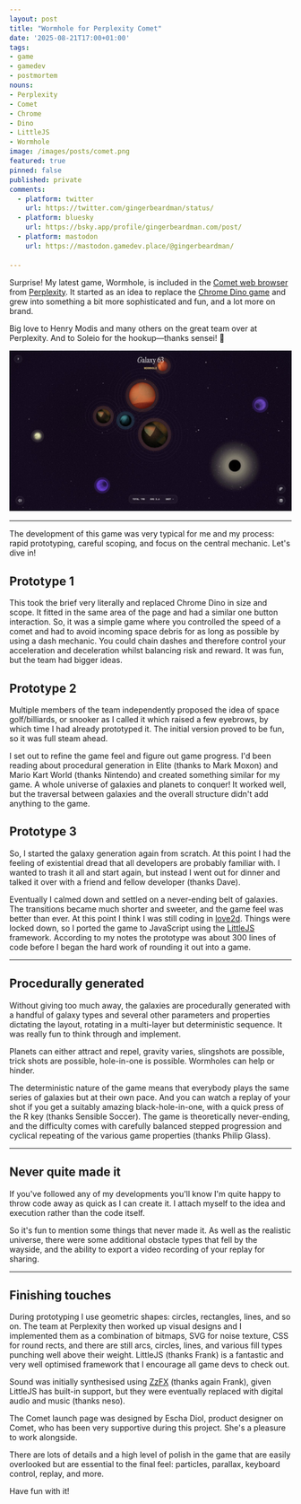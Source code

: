 ```yaml
---
layout: post
title: "Wormhole for Perplexity Comet"
date: '2025-08-21T17:00+01:00'
tags:
- game
- gamedev
- postmortem
nouns:
- Perplexity
- Comet
- Chrome
- Dino
- LittleJS
- Wormhole
image: /images/posts/comet.png
featured: true
pinned: false
published: private
comments:
  - platform: twitter
    url: https://twitter.com/gingerbeardman/status/
  - platform: bluesky
    url: https://bsky.app/profile/gingerbeardman.com/post/
  - platform: mastodon
    url: https://mastodon.gamedev.place/@gingerbeardman/

---
```


Surprise! My latest game, Wormhole, is included in the [Comet web browser](https://www.perplexity.ai/comet) from [Perplexity](https://www.perplexity.ai). It started as an idea to replace the [Chrome Dino game](https://en.wikipedia.org/wiki/Dinosaur_Game) and grew into something a bit more sophisticated and fun, and a lot more on brand.

Big love to Henry Modis and many others on the great team over at Perplexity. And to Soleio for the hookup—thanks sensei! 🙌

![IMG](/images/posts/perplexity-comet.jpg)

----

The development of this game was very typical for me and my process: rapid prototyping, careful scoping, and focus on the central mechanic. Let's dive in!

## Prototype 1

This took the brief very literally and replaced Chrome Dino in size and scope. It fitted in the same area of the page and had a similar one button interaction. So, it was a simple game where you controlled the speed of a comet and had to avoid incoming space debris for as long as possible by using a dash mechanic. You could chain dashes and therefore control your acceleration and deceleration whilst balancing risk and reward. It was fun, but the team had bigger ideas.

## Prototype 2

Multiple members of the team independently proposed the idea of space golf/billiards, or snooker as I called it which raised a few eyebrows, by which time I had already prototyped it. The initial version proved to be fun, so it was full steam ahead. 

I set out to refine the game feel and figure out game progress. I'd been reading about procedural generation in Elite (thanks to Mark Moxon) and Mario Kart World (thanks Nintendo) and created something similar for my game. A whole universe of galaxies and planets to conquer! It worked well, but the traversal between galaxies and the overall structure didn't add anything to the game. 

## Prototype 3

So, I started the galaxy generation again from scratch. At this point I had the feeling of existential dread that all developers are probably familiar with. I wanted to trash it all and start again, but instead I went out for dinner and talked it over with a friend and fellow developer (thanks Dave).

Eventually I calmed down and settled on a never-ending belt of galaxies. The transitions became much shorter and sweeter, and the game feel was better than ever. At this point I think I was still coding in [love2d](https://love2d.org). Things were locked down, so I ported the game to JavaScript using the [LittleJS](https://github.com/KilledByAPixel/LittleJS) framework. According to my notes the prototype was about 300 lines of code before I began the hard work of rounding it out into a game.

----

## Procedurally generated

Without giving too much away, the galaxies are procedurally generated with a handful of galaxy types and several other parameters and properties dictating the layout, rotating in a multi-layer but deterministic sequence. It was really fun to think through and implement.

Planets can either attract and repel, gravity varies, slingshots are possible, trick shots are possible, hole-in-one is possible. Wormholes can help or hinder.

The deterministic nature of the game means that everybody plays the same series of galaxies but at their own pace. And you can watch a replay of your shot if you get a suitably amazing black-hole-in-one, with a quick press of the R key (thanks Sensible Soccer). The game is theoretically never-ending, and the difficulty comes with carefully balanced stepped progression and cyclical repeating of the various game properties (thanks Philip Glass).

----

## Never quite made it

If you've followed any of my developments you'll know I'm quite happy to throw code away as quick as I can create it. I attach myself to the idea and execution rather than the code itself. 

So it's fun to mention some things that never made it. As well as the realistic universe, there were some additional obstacle types that fell by the wayside, and the ability to export a video recording of your replay for sharing.

----

## Finishing touches

During prototyping I use geometric shapes: circles, rectangles, lines, and so on. The team at Perplexity then worked up visual designs and I implemented them as a combination of bitmaps, SVG for noise texture, CSS for round rects, and there are still arcs, circles, lines, and various fill types punching well above their weight. LittleJS (thanks Frank) is a fantastic and very well optimised framework that I encourage all game devs to check out.

Sound was initially synthesised using [ZzFX](https://github.com/KilledByAPixel/ZzFX) (thanks again Frank), given LittleJS has built-in support, but they were eventually replaced with digital audio and music (thanks neso).

The Comet launch page was designed by Escha Diol, product designer on Comet, who has been very supportive during this project. She's a pleasure to work alongside.

There are lots of details and a high level of polish in the game that are easily overlooked but are essential to the final feel: particles, parallax, keyboard control, replay, and more.

Have fun with it!